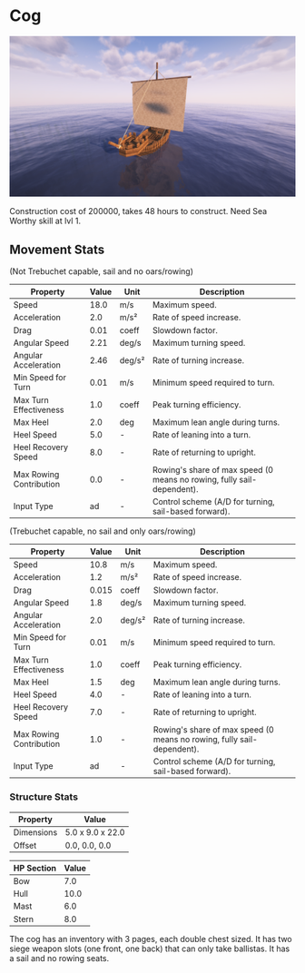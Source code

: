 # Cog

![cog](../../assets/cog.png)

Construction cost of 200000, takes 48 hours to construct. Need Sea Worthy skill at lvl 1.

## Movement Stats

(Not Trebuchet capable, sail and no oars/rowing)

| Property                  | Value | Unit    | Description |
|---------------------------|-------|---------|-------------|
| Speed                     | 18.0  | m/s     | Maximum speed. |
| Acceleration              | 2.0   | m/s²    | Rate of speed increase. |
| Drag                      | 0.01  | coeff   | Slowdown factor. |
| Angular Speed             | 2.21  | deg/s   | Maximum turning speed. |
| Angular Acceleration      | 2.46  | deg/s²  | Rate of turning increase. |
| Min Speed for Turn        | 0.01  | m/s     | Minimum speed required to turn. |
| Max Turn Effectiveness    | 1.0   | coeff   | Peak turning efficiency. |
| Max Heel                  | 2.0   | deg     | Maximum lean angle during turns. |
| Heel Speed                | 5.0   | -       | Rate of leaning into a turn. |
| Heel Recovery Speed       | 8.0   | -       | Rate of returning to upright. |
| Max Rowing Contribution   | 0.0   | -       | Rowing's share of max speed (0 means no rowing, fully sail-dependent). |
| Input Type                | ad    | -       | Control scheme (A/D for turning, sail-based forward). |

(Trebuchet capable, no sail and only oars/rowing)

| Property                  | Value | Unit    | Description |
|---------------------------|-------|---------|-------------|
| Speed                     | 10.8  | m/s     | Maximum speed. |
| Acceleration              | 1.2   | m/s²    | Rate of speed increase. |
| Drag                      | 0.015  | coeff   | Slowdown factor. |
| Angular Speed             | 1.8  | deg/s   | Maximum turning speed. |
| Angular Acceleration      | 2.0  | deg/s²  | Rate of turning increase. |
| Min Speed for Turn        | 0.01  | m/s     | Minimum speed required to turn. |
| Max Turn Effectiveness    | 1.0   | coeff   | Peak turning efficiency. |
| Max Heel                  | 1.5   | deg     | Maximum lean angle during turns. |
| Heel Speed                | 4.0   | -       | Rate of leaning into a turn. |
| Heel Recovery Speed       | 7.0   | -       | Rate of returning to upright. |
| Max Rowing Contribution   | 1.0   | -       | Rowing's share of max speed (0 means no rowing, fully sail-dependent). |
| Input Type                | ad    | -       | Control scheme (A/D for turning, sail-based forward). |

### Structure Stats

| Property    | Value          |
|-------------|----------------|
| Dimensions  | 5.0 x 9.0 x 22.0 |
| Offset      | 0.0, 0.0, 0.0  |

| HP Section | Value |
|------------|-------|
| Bow        | 7.0  |
| Hull       | 10.0  |
| Mast       | 6.0  |
| Stern      | 8.0  |

The cog has an inventory with 3 pages, each double chest sized. It has two siege weapon slots (one front, one back) that can only take ballistas. It has a sail and no rowing seats.
